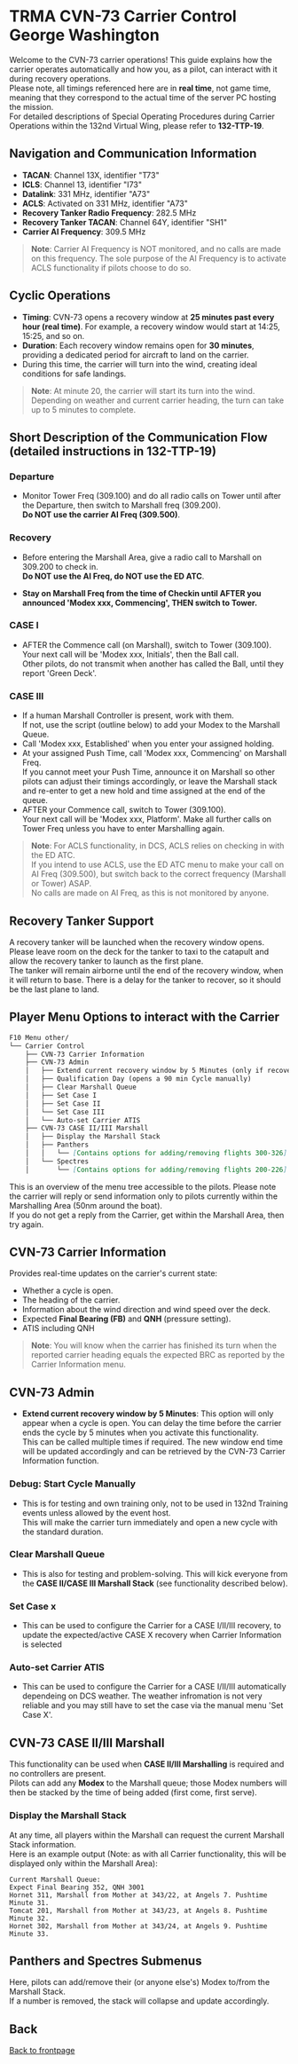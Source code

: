 
# TRMA CVN-73 Carrier Control George Washington

Welcome to the CVN-73 carrier operations! This guide explains how the carrier operates automatically and how you, as a pilot, can interact with it during recovery operations.  
Please note, all timings referenced here are in **real time**, not game time, meaning that they correspond to the actual time of the server PC hosting the mission.  
For detailed descriptions of Special Operating Procedures during Carrier Operations within the 132nd Virtual Wing, please refer to **132-TTP-19**.

## Navigation and Communication Information

- **TACAN**: Channel 13X, identifier "T73"
- **ICLS**: Channel 13, identifier "I73"
- **Datalink**: 331 MHz, identifier "A73"
- **ACLS**: Activated on 331 MHz, identifier "A73"
- **Recovery Tanker Radio Frequency**: 282.5 MHz
- **Recovery Tanker TACAN**: Channel 64Y, identifier "SH1"
- **Carrier AI Frequency**: 309.5 MHz

> **Note**: Carrier AI Frequency is NOT monitored, and no calls are made on this frequency. The sole purpose of the AI Frequency is to activate ACLS functionality if pilots choose to do so.

## Cyclic Operations

- **Timing**: CVN-73 opens a recovery window at **25 minutes past every hour (real time)**. For example, a recovery window would start at 14:25, 15:25, and so on.
- **Duration**: Each recovery window remains open for **30 minutes**, providing a dedicated period for aircraft to land on the carrier.
- During this time, the carrier will turn into the wind, creating ideal conditions for safe landings.

> **Note**: At minute 20, the carrier will start its turn into the wind. Depending on weather and current carrier heading, the turn can take up to 5 minutes to complete.

## Short Description of the Communication Flow (detailed instructions in **132-TTP-19**)

### Departure
- Monitor Tower Freq (309.100) and do all radio calls on Tower until after the Departure, then switch to Marshall freq (309.200).  
  **Do NOT use the carrier AI Freq (309.500)**.

### Recovery
- Before entering the Marshall Area, give a radio call to Marshall on 309.200 to check in.  
  **Do NOT use the AI Freq, do NOT use the ED ATC**.  

- **Stay on Marshall Freq from the time of Checkin until AFTER you announced 'Modex xxx, Commencing', THEN switch to Tower.**

### CASE I
- AFTER the Commence call (on Marshall), switch to Tower (309.100).  
  Your next call will be 'Modex xxx, Initials', then the Ball call.  
  Other pilots, do not transmit when another has called the Ball, until they report 'Green Deck'.

### CASE III
- If a human Marshall Controller is present, work with them.  
  If not, use the script (outline below) to add your Modex to the Marshall Queue.
- Call 'Modex xxx, Established' when you enter your assigned holding.
- At your assigned Push Time, call 'Modex xxx, Commencing' on Marshall Freq.  
  If you cannot meet your Push Time, announce it on Marshall so other pilots can adjust their timings accordingly, or leave the Marshall stack and re-enter to get a new hold and time assigned at the end of the queue.
- AFTER your Commence call, switch to Tower (309.100).  
  Your next call will be 'Modex xxx, Platform'. Make all further calls on Tower Freq unless you have to enter Marshalling again.

> **Note**: For ACLS functionality, in DCS, ACLS relies on checking in with the ED ATC.  
If you intend to use ACLS, use the ED ATC menu to make your call on AI Freq (309.500), but switch back to the correct frequency (Marshall or Tower) ASAP.  
No calls are made on AI Freq, as this is not monitored by anyone.

## Recovery Tanker Support

A recovery tanker will be launched when the recovery window opens. Please leave room on the deck for the tanker to taxi to the catapult and allow the recovery tanker to launch as the first plane.  
The tanker will remain airborne until the end of the recovery window, when it will return to base. There is a delay for the tanker to recover, so it should be the last plane to land.

## Player Menu Options to interact with the Carrier

```markdown
F10 Menu other/
└── Carrier Control
    ├── CVN-73 Carrier Information
    ├── CVN-73 Admin
    │   ├── Extend current recovery window by 5 Minutes (only if recovery is active)
    │   ├── Qualification Day (opens a 90 min Cycle manually)
    │   ├── Clear Marshall Queue
    │   ├── Set Case I
    │   ├── Set Case II
    │   └── Set Case III
    │   └── Auto-set Carrier ATIS
    ├── CVN-73 CASE II/III Marshall
    │   ├── Display the Marshall Stack
    │   ├── Panthers
    │   │   └── [Contains options for adding/removing flights 300-326]
    │   └── Spectres
    │       └── [Contains options for adding/removing flights 200-226]
```

This is an overview of the menu tree accessible to the pilots. Please note the carrier will reply or send information only to pilots currently within the Marshalling Area (50nm around the boat).  
If you do not get a reply from the Carrier, get within the Marshall Area, then try again.

## CVN-73 Carrier Information

Provides real-time updates on the carrier's current state:
- Whether a cycle is open.
- The heading of the carrier.
- Information about the wind direction and wind speed over the deck.
- Expected **Final Bearing (FB)** and **QNH** (pressure setting).
- ATIS including QNH

> **Note**: You will know when the carrier has finished its turn when the reported carrier heading equals the expected BRC as reported by the Carrier Information menu.

## CVN-73 Admin

- **Extend current recovery window by 5 Minutes**: This option will only appear when a cycle is open. You can delay the time before the carrier ends the cycle by 5 minutes when you activate this functionality.  
  This can be called multiple times if required. The new window end time will be updated accordingly and can be retrieved by the CVN-73 Carrier Information function.

### Debug: Start Cycle Manually

- This is for testing and own training only, not to be used in 132nd Training events unless allowed by the event host.  
  This will make the carrier turn immediately and open a new cycle with the standard duration.

### Clear Marshall Queue

- This is also for testing and problem-solving. This will kick everyone from the **CASE II/CASE III Marshall Stack** (see functionality described below).

### Set Case x

- This can be used to configure the Carrier for a CASE I/II/III recovery, to update the expected/active CASE X recovery when Carrier Information is selected

### Auto-set Carrier ATIS

- This can be used to configure the Carrier for a CASE I/II/III automatically dependeing on DCS weather. The weather infromation is not very reliable and you may still have to set the case via the manual menu 'Set Case X'.

## CVN-73 CASE II/III Marshall

This functionality can be used when **CASE II/III Marshalling** is required and no controllers are present.  
Pilots can add any **Modex** to the Marshall queue; those Modex numbers will then be stacked by the time of being added (first come, first serve).

### Display the Marshall Stack

At any time, all players within the Marshall can request the current Marshall Stack information.  
Here is an example output (Note: as with all Carrier functionality, this will be displayed only within the Marshall Area):

```
Current Marshall Queue:
Expect Final Bearing 352, QNH 3001
Hornet 311, Marshall from Mother at 343/22, at Angels 7. Pushtime Minute 31.
Tomcat 201, Marshall from Mother at 343/23, at Angels 8. Pushtime Minute 32.
Hornet 302, Marshall from Mother at 343/24, at Angels 9. Pushtime Minute 33.
```

## Panthers and Spectres Submenus

Here, pilots can add/remove their (or anyone else's) Modex to/from the Marshall Stack.  
If a number is removed, the stack will collapse and update accordingly.

## Back

[Back to frontpage](https://132nd-vwing.github.io/TRMA_Brief/)
